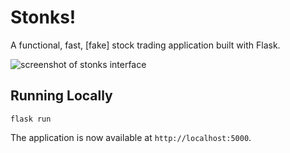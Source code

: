 # Stonks!
A functional, fast, [fake] stock trading application built with Flask.

![screenshot of stonks interface](https://alexanderkonchar.vercel.app/stonks.png)

## Running Locally
    flask run
The application is now available at `http://localhost:5000`.
